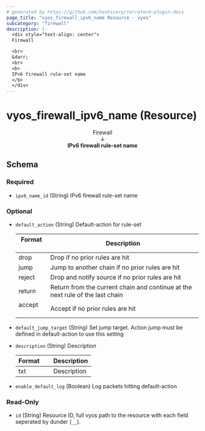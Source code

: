 ```yaml
---
# generated by https://github.com/hashicorp/terraform-plugin-docs
page_title: "vyos_firewall_ipv6_name Resource - vyos"
subcategory: "firewall"
description: |-
  <div style="text-align: center">
  Firewall

  <br>
  &darr;
  <br>
  <b>
  IPv6 firewall rule-set name
  </b>
  </div>
---
```


# vyos_firewall_ipv6_name (Resource)

<div style="text-align: center">
Firewall

<br>
&darr;
<br>
<b>
IPv6 firewall rule-set name
</b>
</div>



<!-- schema generated by tfplugindocs -->
## Schema

### Required

- `ipv6_name_id` (String) IPv6 firewall rule-set name

### Optional

- `default_action` (String) Default-action for rule-set

    |  Format &emsp; | Description  |
    |----------|---------------|
    |  drop  &emsp; |  Drop if no prior rules are hit  |
    |  jump  &emsp; |  Jump to another chain if no prior rules are hit  |
    |  reject  &emsp; |  Drop and notify source if no prior rules are hit  |
    |  return  &emsp; |  Return from the current chain and continue at the next rule of the last chain  |
    |  accept  &emsp; |  Accept if no prior rules are hit  |
- `default_jump_target` (String) Set jump target. Action jump must be defined in default-action to use this setting
- `description` (String) Description

    |  Format &emsp; | Description  |
    |----------|---------------|
    |  txt  &emsp; |  Description  |
- `enable_default_log` (Boolean) Log packets hitting default-action

### Read-Only

- `id` (String) Resource ID, full vyos path to the resource with each field seperated by dunder (`__`).
